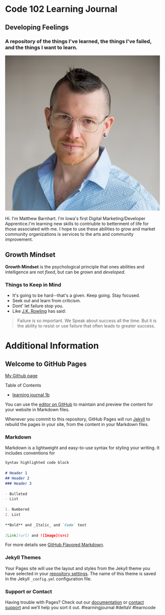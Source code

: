 # Code 102 Learning Journal
## Developing Feelings
### A repository of the things I've learned, the things I've failed, and the things I want to learn.

![Me](/images/resume-img.jpg)

Hi. I'm Matthew Barnhart. I'm Iowa's first Digital Marketing/Developer Apprentice.I'm learning new skills to contriubte to betterment of life for those associated with me. I hope to use these abilities to grow and market community organizations is services to the arts and community improvement.

## Growth Mindset
**Growth Mindset** is the psychological principle that ones abilities and intelligence are not *fixed*, but can be *grown* and *developed*.

### Things to Keep in Mind
- It's going to be hard--that's a given. Keep going. Stay focused.
- Seek out and learn from criticism.
- Dont' let failure stop you.
- Like [J.K. Rowling](https://en.wikipedia.org/wiki/J._K._Rowling) has said:
> Failure is so important. We Speak about success all the time. But it is the ability to resist or use failure that often leads to greater success.



# Additional Information

## Welcome to GitHub Pages

[My Github page](https://mcbarnhart.github.io/learningjournal/)

Table of Contents

- [learning journal 1b](lab1b.md)

You can use the [editor on GitHub](https://github.com/tektechnologies/JournalLearning/edit/master/README.md) to maintain and preview the content for your website in Markdown files.

Whenever you commit to this repository, GitHub Pages will run [Jekyll](https://jekyllrb.com/) to rebuild the pages in your site, from the content in your Markdown files.

### Markdown

Markdown is a lightweight and easy-to-use syntax for styling your writing. It includes conventions for

```markdown
Syntax highlighted code block

# Header 1
## Header 2
### Header 3

- Bulleted
- List

1. Numbered
2. List

**Bold** and _Italic_ and `Code` text

[Link](url) and ![Image](src)
```

For more details see [GitHub Flavored Markdown](https://guides.github.com/features/mastering-markdown/).

### Jekyll Themes

Your Pages site will use the layout and styles from the Jekyll theme you have selected in your [repository settings](https://github.com/tektechnologies/JournalLearning/settings). The name of this theme is saved in the Jekyll `_config.yml` configuration file.

### Support or Contact

Having trouble with Pages? Check out our [documentation](https://help.github.com/categories/github-pages-basics/) or [contact support](https://github.com/contact) and we’ll help you sort it out.
#learningjournal #deltaV #learncode

